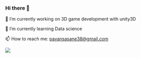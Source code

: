 ### Hi there 👋

<!--
**starboy007-debug/starboy007-debug** is a ✨ _special_ ✨ repository because its `README.md` (this file) appears on your GitHub profile.

Here are some ideas to get you started:

- 🔭 I’m currently working on ...
- 🌱 I’m currently learning ...
- 👯 I’m looking to collaborate on ...
- 🤔 I’m looking for help with ...
- 💬 Ask me about ...
- 📫 How to reach me: ...
- 😄 Pronouns: ...
- ⚡ Fun fact: ...
-->
🔭 I’m currently working on 3D game development with unity3D

🌱 I’m currently learning Data science

📫 How to reach me: pavansasane38@gmail.com


<img src="https://github-readme-stats.vercel.app/api?username=starboy007-debug&&show_icons=true&title_color=ffffff&icon_color=bb2acf&text_color=daf7dc&bg_color=151515">

